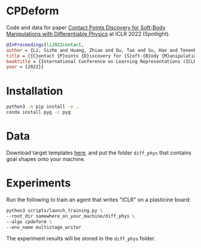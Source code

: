 # CPDeform
Code and data for paper [Contact Points Discovery for Soft-Body Manipulations with Differentiable Physics](https://lester0866.github.io/publication/contact_points_discovery_iclr2022/) at ICLR 2022 (Spotlight).

```bibtex
@InProceedings{li2022contact,
author = {Li, Sizhe and Huang, Zhiao and Du, Tao and Su, Hao and Tenenbaum, Joshua and Gan, Chuang},
title = {{C}ontact {P}oints {D}iscovery for {S}oft-{B}ody {M}anipulations with {D}ifferentiable {P}hysics},
booktitle = {International Conference on Learning Representations (ICLR)},
year = {2022}}
```

# Installation

```bash
python3 -m pip install -e .
conda install pyg -c pyg
```

# Data

Download target templates [here](https://drive.google.com/drive/folders/1Ym7XA-1_W1XZ9c0n8jJq04bpVbH2qTF8?usp=sharing),
and put the folder `diff_phys` that contains goal shapes onto your machine.

# Experiments

Run the following to train an agent that writes "ICLR" on a plasticine board:

```bash
python3 scripts/launch_training.py \
--root_dir somewhere_on_your_machine/diff_phys \
--algo cpdeform \ 
--env_name multistage_writer
```

The experiment results will be stored in the `diff_phys` folder. 

